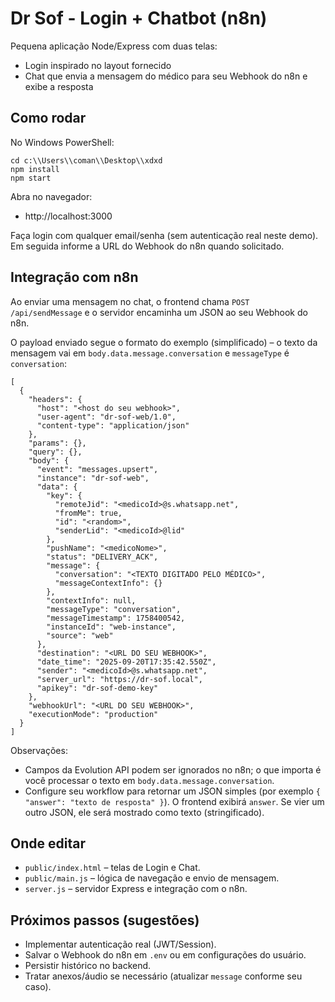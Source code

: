 # Dr Sof - Login + Chatbot (n8n)

Pequena aplicação Node/Express com duas telas:
- Login inspirado no layout fornecido
- Chat que envia a mensagem do médico para seu Webhook do n8n e exibe a resposta

## Como rodar

No Windows PowerShell:

```
cd c:\\Users\\coman\\Desktop\\xdxd
npm install
npm start
```

Abra no navegador:
- http://localhost:3000

Faça login com qualquer email/senha (sem autenticação real neste demo). Em seguida informe a URL do Webhook do n8n quando solicitado.

## Integração com n8n
Ao enviar uma mensagem no chat, o frontend chama `POST /api/sendMessage` e o servidor encaminha um JSON ao seu Webhook do n8n.

O payload enviado segue o formato do exemplo (simplificado) – o texto da mensagem vai em `body.data.message.conversation` e `messageType` é `conversation`:

```
[
  {
    "headers": {
      "host": "<host do seu webhook>",
      "user-agent": "dr-sof-web/1.0",
      "content-type": "application/json"
    },
    "params": {},
    "query": {},
    "body": {
      "event": "messages.upsert",
      "instance": "dr-sof-web",
      "data": {
        "key": {
          "remoteJid": "<medicoId>@s.whatsapp.net",
          "fromMe": true,
          "id": "<random>",
          "senderLid": "<medicoId>@lid"
        },
        "pushName": "<medicoNome>",
        "status": "DELIVERY_ACK",
        "message": {
          "conversation": "<TEXTO DIGITADO PELO MÉDICO>",
          "messageContextInfo": {}
        },
        "contextInfo": null,
        "messageType": "conversation",
        "messageTimestamp": 1758400542,
        "instanceId": "web-instance",
        "source": "web"
      },
      "destination": "<URL DO SEU WEBHOOK>",
      "date_time": "2025-09-20T17:35:42.550Z",
      "sender": "<medicoId>@s.whatsapp.net",
      "server_url": "https://dr-sof.local",
      "apikey": "dr-sof-demo-key"
    },
    "webhookUrl": "<URL DO SEU WEBHOOK>",
    "executionMode": "production"
  }
]
```

Observações:
- Campos da Evolution API podem ser ignorados no n8n; o que importa é você processar o texto em `body.data.message.conversation`.
- Configure seu workflow para retornar um JSON simples (por exemplo `{ "answer": "texto de resposta" }`). O frontend exibirá `answer`. Se vier um outro JSON, ele será mostrado como texto (stringificado).

## Onde editar
- `public/index.html` – telas de Login e Chat.
- `public/main.js` – lógica de navegação e envio de mensagem.
- `server.js` – servidor Express e integração com o n8n.

## Próximos passos (sugestões)
- Implementar autenticação real (JWT/Session).
- Salvar o Webhook do n8n em `.env` ou em configurações do usuário.
- Persistir histórico no backend.
- Tratar anexos/áudio se necessário (atualizar `message` conforme seu caso).
